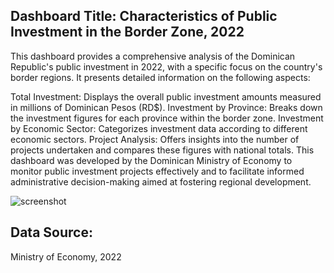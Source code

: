 ## Dashboard Title: Characteristics of Public Investment in the Border Zone, 2022

This dashboard provides a comprehensive analysis of the Dominican Republic's public investment in 2022, with a specific focus on the country's border regions. It presents detailed information on the following aspects:

Total Investment: Displays the overall public investment amounts measured in millions of Dominican Pesos (RD$).
Investment by Province: Breaks down the investment figures for each province within the border zone.
Investment by Economic Sector: Categorizes investment data according to different economic sectors.
Project Analysis: Offers insights into the number of projects undertaken and compares these figures with national totals.
This dashboard was developed by the Dominican Ministry of Economy to monitor public investment projects effectively and to facilitate informed administrative decision-making aimed at fostering regional development.


![screenshot](https://github.com/user-attachments/assets/9d631ef6-e88c-4325-a3a2-c4e394a77d23)

## Data Source: 
Ministry of Economy, 2022
